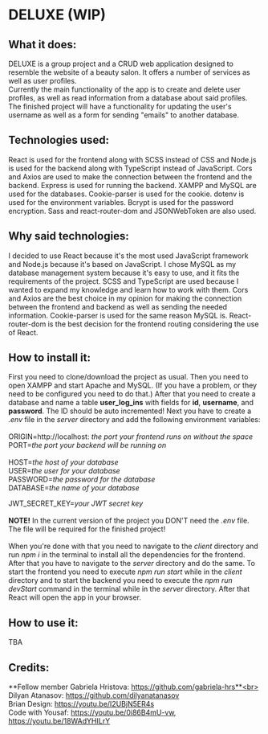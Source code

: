 # DELUXE (WIP)
## What it does:
DELUXE is a group project and a CRUD web application designed to resemble the website of a beauty salon. It offers a number of services as well as user profiles.<br>
Currently the main functionality of the app is to create and delete user profiles, as well as read information from a database about said profiles. The finished project will have a functionality for updating the user's username as well as a form for sending "emails" to another database.
## Technologies used:
React is used for the frontend along with SCSS instead of CSS and Node.js is used for the backend along with TypeScript instead of JavaScript. Cors and Axios are used to make the connection between the frontend and the backend. Express is used for running the backend. XAMPP and MySQL are used for the databases. Cookie-parser is used for the cookie. dotenv is used for the environment variables. Bcrypt is used for the password encryption. Sass and react-router-dom and JSONWebToken are also used.
## Why said technologies:
I decided to use React because it's the most used JavaScript framework and Node.js because it's based on JavaScript. I chose MySQL as my database management system because it's easy to use, and it fits the requirements of the project. SCSS and TypeScript are used because I wanted to expand my knowledge and learn how to work with them. Cors and Axios are the best choice in my opinion for making the connection between the frontend and backend as well as sending the needed information. Cookie-parser is used for the same reason MySQL is. React-router-dom is the best decision for the frontend routing considering the use of React.
## How to install it:
First you need to clone/download the project as usual. Then you need to open XAMPP and start Apache and MySQL. (If you have a problem, or they need to be configured you need to do that.) After that you need to create a database and name a table **user_log_ins** with fields for **id**, **username**, and **password**. The ID should be auto incremented! Next you have to create a *.env* file in the *server* directory and add the following environment variables:<br>
<br>
ORIGIN=http://localhost: *the port your frontend runs on without the space*<br>
PORT=*the port your backend will be running on*<br>
<br>
HOST=*the host of your database*<br>
USER=*the user for your database*<br>
PASSWORD=*the password for the database*<br>
DATABASE=*the name of your database*<br>

JWT_SECRET_KEY=*your JWT secret key*<br>
<br>
**NOTE!** In the current version of the project you DON'T need the *.env* file. The file will be required for the finished project!<br>
<br>
When you're done with that you need to navigate to the *client* directory and run *npm i* in the terminal to install all the dependencies for the frontend. After that you have to navigate to the *server* directory and do the same. To start the frontend you need to execute *npm run start* while in the *client* directory and to start the backend you need to execute the *npm run devStart* command in the terminal while in the *server* directory. After that React will open the app in your browser.
## How to use it:
TBA
## Credits:
**Fellow member Gabriela Hristova: https://github.com/gabriela-hrs**<br>
Dilyan Atanasov: https://github.com/dilyanatanasov<br>
Brian Design: https://youtu.be/I2UBjN5ER4s<br>
Code with Yousaf: https://youtu.be/0i86B4mU-vw, https://youtu.be/18WAdYHILrY
